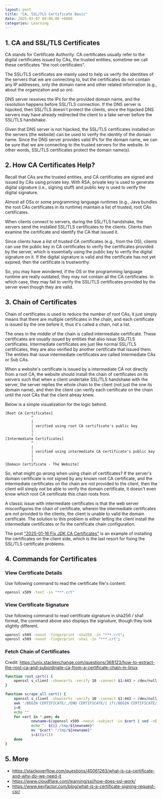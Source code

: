 ```yaml
---
layout: post
title: "CA, SSL/TLS Certificate Basic"
date: 2025-02-07 09:00:00 +0800
categories: Learning
---
```


## 1. CA and SSL/TLS Certificates

CA stands for Certificate Authority. CA certificates usually refer to the digital certificates issued by CAs, the trusted entities, sometime we call these certificates "the root certificates".

The SSL/TLS certificates are mainly used to help us verify the identities of the servers that we are connecting to, but the certificates do not contain any IP addresses, only the domain name and other related information (e.g., about the organization and so on).

DNS server resolves the IPs for the provided domain name, and the resolution happens before SSL/TLS connection. If the DNS server is hijacked, then SSL/TLS doesn't protect the clients, since the hijacked DNS servers may have already redirected the client to a fake server before the SSL/TLS handshake.

Given that DNS server is not hijacked, the SSL/TLS certificates installed on the servers (the website) can be used to verify the identity of the domain name. Since the DNS server provides valid IPs for the domain name, we can be sure that we are connecting to the trusted servers for the website. In other words, SSL/TLS certificates protect the domain name(s).

## 2. How CA Certificates Help?

Recall that CAs are the trusted entities, and CA certificates are signed and issued by CAs using private key. With RSA, private key is used to generate digital signature (i.e., signing stuff) and public key is used to verify the digital signature.

Almost all OSs or some programming language runtimes (e.g., Java bundles the root CAs certificates in its runtime) maintain a list of trusted, root CAs certificates.

When clients connect to servers, during the SSL/TLS handshake, the servers send the installed SSL/TLS certificates to the clients. Clients then examine the certificate and identify the CA that issued it.

Since clients have a list of trusted CA certificates (e.g., from the OS), clients can use the public key in CA certificates to verify the certificates provided by the server, which is essentially using the public key to verify the digital signature on it. If the digital signature is valid and the certificate has not yet expired, then the certificate is trustworthy.

So, you may have wondered, if the OS or the programming language runtime are really outdated, they may not contain all the CA certificates. In which case, they may fail to verify the SSL/TLS certificates provided by the server even though they are valid.

## 3. Chain of Certificates

Chain of certificates is used to reduce the number of root CAs, it just simply means that there are multiple certificates in the chain, and each certificate is issued by the one before it, thus it's called a chain, not a list.

The ones in the middle of the chain is called intermediate certificate. These certificates are usually issued by entities that also issue SSL/TLS certificates. Intermediate certificates are just like normal SSL/TLS certificates, they are also verified by another certificate that issued them. The entities that issue intermediate certificates are called Intermediate CAs or Sub CAs.

When a website's certificate is issued by a intermediate CA not directly from a root CA, the website should install the chain of certificates on its servers such that when a client undertake SSL/TLS handshake with the server, the server replies the whole chain to the client (not just the one its domain name), and then the client can verify each certificate on the chain until the root CAs that the client alreay knew.

Below is a simple visualization for the logic behind.

```
[Root CA Certificates]
            ^
            |
            | verified using root CA certificate's public key
            |
            |
[Intermediate Certificates]
            ^
            |
            | verified using intermediate CA certificate's public key
            |
            |
[Domain Certificate - The Website]
```

So, what might go wrong when using chain of certificates? If the server's domain certificate is not signed by any known root CA certificate, and the intermediate certificates on the chain are not provided to the client, then the client will simply not be able to verify the domain certificate, it doesn't even know which root CA certificate this chain roots from.

A classic issue with intermediate certificates is that the web server misconfigures the chain of certificate, wherein the intermediate certificates are not provided to the clients, the client is unable to valid the domain certificate. The solution to this problem is either letting the client install the intermediate certificates or fix the certificate chain configuration.

The post ["2025-01-16 Fix JDK CA Certificates"](/learning/2025/01/16/fix-jdk-ca-certificates) is an example of installing the certificates on the client side, which is the last resort for fixing the SSL/TLS certificate problems.

## 4. Commands for Certificates

### View Certificate Details

Use following command to read the certificate file's content.

```sh
openssl x509 -text -in "***.crt"
```

### View Certificate Signature

Use following command to read certificate signature in sha256 / sha1 format, the command above also displays the signature, though they look slightly different.

```sh
openssl x509 -noout -fingerprint -sha256 -in "***.crt";
openssl x509 -noout -fingerprint -sha1 -in "***.crt";
```

### Fetch Chain of Certificates

Credit: https://unix.stackexchange.com/questions/368123/how-to-extract-the-root-ca-and-subordinate-ca-from-a-certificate-chain-in-linux

```sh
function root_cert() {
    openssl s_client -showcerts -verify 10 -connect $1:443 > /dev/null
}

function scrape_all_cert() {
    openssl s_client -showcerts -verify 10 -connect $1:443 < /dev/null |
    awk '/BEGIN CERTIFICATE/,/END CERTIFICATE/{ if(/BEGIN CERTIFICATE/){a++}; out="cert"a".pem"; print >out}'
    i=0
    echo ""
    for cert in *.pem; do
            newname=$(openssl x509 -noout -subject -in $cert | sed -nE 's/.*CN ?= ?(.*)/\1/; s/[ ,.*]/_/g; s/__/_/g; s/_-_/-/; s/^_//g;p' | tr '[:upper:]' '[:lower:]').pem
            echo "- ${i} /tmp/${newname}"
            mv "$cert" "/tmp/${newname}"
            i=$((i+1))
    done
}
```

## 5. More

- https://stackoverflow.com/questions/40061263/what-is-ca-certificate-and-why-do-we-need-it
- https://www.cloudflare.com/learning/ssl/how-does-ssl-work/
- https://www.keyfactor.com/blog/what-is-a-certificate-signing-request-csr/

